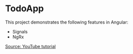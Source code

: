 # TodoApp

This project demonstrates the following features in Angular:

- Signals
- NgRx

[Source: YouTube tutorial](https://www.youtube.com/watch?v=g5TvjjeUzMs)
